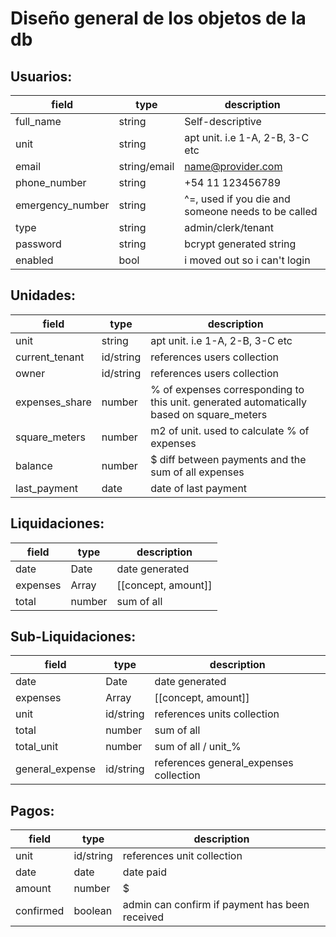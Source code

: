 # Diseño general de los objetos de la db

## Usuarios:
| **field**        | **type**     | **description**                                    |
|------------------|--------------|----------------------------------------------------|
| full_name        | string       | Self-descriptive                                   |
| unit             | string       | apt unit. i.e 1-A, 2-B, 3-C etc                    |
| email            | string/email | name@provider.com                                  |
| phone_number     | string       | +54 11 123456789                                   |
| emergency_number | string       | ^=, used if you die and someone needs to be called |
| type             | string       | admin/clerk/tenant                                 |
| password         | string       | bcrypt generated string                            |
| enabled          | bool         |i moved out so i can't login                        |



## Unidades: 
| **field**      | **type**  | **description**                                                                          |
|----------------|-----------|------------------------------------------------------------------------------------------|
| unit           | string    | apt unit. i.e 1-A, 2-B, 3-C etc                                                          |
| current_tenant | id/string | references users collection                                                              |
| owner          | id/string | references users collection                                                              |
| expenses_share | number    | % of expenses corresponding to this unit. generated automatically based on square_meters |
| square_meters  | number    | m2 of unit. used to calculate % of expenses                                              |
| balance        | number    | $ diff between payments and the sum of all expenses                                      |
| last_payment   | date      | date of last payment            


## Liquidaciones:
| **field** | **type** | **description**     |
|-----------|----------|---------------------|
| date      | Date     | date generated      |
| expenses  | Array    | [[concept, amount]] |
| total     | number   | sum of all          |

## Sub-Liquidaciones:
| **field**       | **type**  | **description**                        |
|-----------------|-----------|----------------------------------------|
| date            | Date      | date generated                         |
| expenses        | Array     | [[concept, amount]]                    |
| unit            | id/string | references units collection            |
| total           | number    | sum of all                             |
| total_unit      | number    | sum of all / unit_%                    |
| general_expense | id/string | references general_expenses collection |

## Pagos:
| **field** | **type**  | **description**                                |
|-----------|-----------|------------------------------------------------|
| unit      | id/string | references unit collection                     |
| date      | date      | date paid                                      |
| amount    | number    | $                                              |
| confirmed | boolean   | admin can confirm if payment has been received |